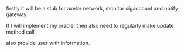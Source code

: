 firstly it will be a stub for axelar network, monitor sigaccount and notify gateway

If I will implement my oracle, then also need to regularly make update method call

also provide user with information.